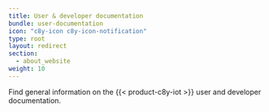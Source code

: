 ```yaml
---
title: User & developer documentation
bundle: user-documentation
icon: "c8y-icon c8y-icon-notification"
type: root
layout: redirect
section:
  - about_website
weight: 10
---
```


Find general information on the {{< product-c8y-iot >}} user and developer documentation.
